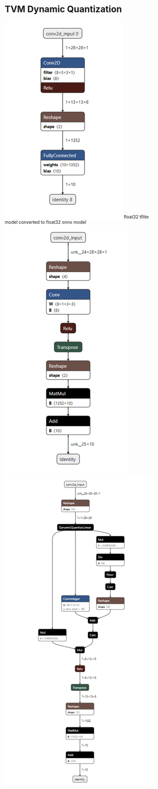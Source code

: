 # TVM Dynamic Quantization 

![alt text](https://github.com/innerglow01/tvmquantization/blob/assets/tflite_model.png) float32 tflite model converted to float32 onnx model 
![alt text](https://github.com/innerglow01/tvmquantization/blob/assets/onnx_model.png)
![alt text](https://github.com/innerglow01/tvmquantization/blob/assets/dynamic_quantized_onnx_model.png)
